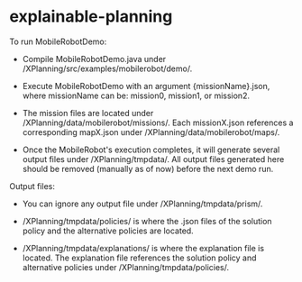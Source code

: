 # explainable-planning

To run MobileRobotDemo:

- Compile MobileRobotDemo.java under /XPlanning/src/examples/mobilerobot/demo/.

- Execute MobileRobotDemo with an argument {missionName}.json, where missionName can be: mission0, mission1, or mission2.

- The mission files are located under /XPlanning/data/mobilerobot/missions/. Each missionX.json references a corresponding mapX.json under /XPlanning/data/mobilerobot/maps/.

- Once the MobileRobot's execution completes, it will generate several output files under /XPlanning/tmpdata/. All output files generated here should be removed (manually as of now) before the next demo run.

Output files:

- You can ignore any output file under /XPlanning/tmpdata/prism/.

- /XPlanning/tmpdata/policies/ is where the .json files of the solution policy and the alternative policies are located.

- /XPlanning/tmpdata/explanations/ is where the explanation file is located. The explanation file references the solution policy and alternative policies under /XPlanning/tmpdata/policies/.
